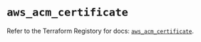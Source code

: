 # `aws_acm_certificate`

Refer to the Terraform Registory for docs: [`aws_acm_certificate`](https://registry.terraform.io/providers/hashicorp/aws/5.18.1/docs/resources/acm_certificate).
